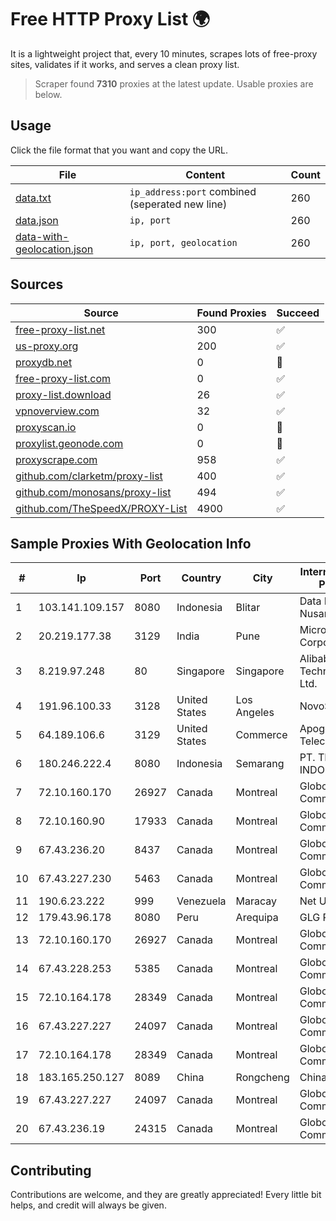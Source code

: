
# Free HTTP Proxy List 🌍

It is a lightweight project that, every 10 minutes, scrapes lots of free-proxy sites, validates if it works, and serves a clean proxy list.


> Scraper found **7310** proxies at the latest update. Usable proxies are below.

## Usage

Click the file format that you want and copy the URL.


|File|Content|Count|
|----|-------|-----|
|[data.txt](https://raw.githubusercontent.com/themiralay/Proxy-List-World/master/data.txt)|`ip_address:port` combined (seperated new line)|260|
|[data.json](https://raw.githubusercontent.com/themiralay/Proxy-List-World/master/data.json)|`ip, port`|260|
|[data-with-geolocation.json](https://raw.githubusercontent.com/themiralay/Proxy-List-World/master/data-with-geolocation.json)|`ip, port, geolocation`|260|

## Sources

|Source|Found Proxies|Succeed|
|------|-------------|-------|
|[free-proxy-list.net](https://free-proxy-list.net)|300|✅|
|[us-proxy.org](https://www.us-proxy.org)|200|✅|
|[proxydb.net](http://proxydb.net)|0|🚫|
|[free-proxy-list.com](https://free-proxy-list.com/?page=&port=&type%5B%5D=http&type%5B%5D=https&up_time=0&search=Search)|0|✅|
|[proxy-list.download](https://www.proxy-list.download/HTTP)|26|✅|
|[vpnoverview.com](https://vpnoverview.com/privacy/anonymous-browsing/free-proxy-servers)|32|✅|
|[proxyscan.io](https://www.proxyscan.io)|0|🚫|
|[proxylist.geonode.com](https://proxylist.geonode.com/api/proxy-list?limit=300&page=1&sort_by=lastChecked&sort_type=desc&protocols=http,https)|0|🚫|
|[proxyscrape.com](https://api.proxyscrape.com/v2/?request=displayproxies&protocol=http&timeout=10000&country=all&ssl=all&anonymity=all)|958|✅|
|[github.com/clarketm/proxy-list](https://raw.githubusercontent.com/clarketm/proxy-list/master/proxy-list-raw.txt)|400|✅|
|[github.com/monosans/proxy-list](https://raw.githubusercontent.com/monosans/proxy-list/main/proxies/http.txt)|494|✅|
|[github.com/TheSpeedX/PROXY-List](https://raw.githubusercontent.com/TheSpeedX/PROXY-List/master/http.txt)|4900|✅|


## Sample Proxies With Geolocation Info

|#|Ip|Port|Country|City|Internet Service Provider|
|-|--|----|-------|----|-------------------------|
|1|103.141.109.157|8080|Indonesia|Blitar|Data Buana Nusantara|
|2|20.219.177.38|3129|India|Pune|Microsoft Corporation|
|3|8.219.97.248|80|Singapore|Singapore|Alibaba (US) Technology Co., Ltd.|
|4|191.96.100.33|3128|United States|Los Angeles|NovoServe B.V.|
|5|64.189.106.6|3129|United States|Commerce|Apogee Telecom Inc.|
|6|180.246.222.4|8080|Indonesia|Semarang|PT. TELKOM INDONESIA|
|7|72.10.160.170|26927|Canada|Montreal|GloboTech Communications|
|8|72.10.160.90|17933|Canada|Montreal|GloboTech Communications|
|9|67.43.236.20|8437|Canada|Montreal|GloboTech Communications|
|10|67.43.227.230|5463|Canada|Montreal|GloboTech Communications|
|11|190.6.23.222|999|Venezuela|Maracay|Net Uno|
|12|179.43.96.178|8080|Peru|Arequipa|GLG PERU SAC|
|13|72.10.160.170|26927|Canada|Montreal|GloboTech Communications|
|14|67.43.228.253|5385|Canada|Montreal|GloboTech Communications|
|15|72.10.164.178|28349|Canada|Montreal|GloboTech Communications|
|16|67.43.227.227|24097|Canada|Montreal|GloboTech Communications|
|17|72.10.164.178|28349|Canada|Montreal|GloboTech Communications|
|18|183.165.250.127|8089|China|Rongcheng|Chinanet|
|19|67.43.227.227|24097|Canada|Montreal|GloboTech Communications|
|20|67.43.236.19|24315|Canada|Montreal|GloboTech Communications|



## Contributing

Contributions are welcome, and they are greatly appreciated! Every
little bit helps, and credit will always be given.


